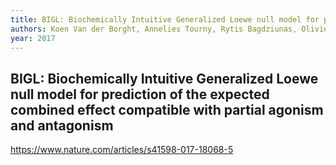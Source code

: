 ```yaml
---
title: BIGL: Biochemically Intuitive Generalized Loewe null model for prediction of the expected combined effect compatible with partial agonism and antagonism
authors: Koen Van der Borght, Annelies Tourny, Rytis Bagdziunas, Olivier Thas, Maxim Nazarov, Heather Turner, Bie Verbist, Hugo Ceulemans
year: 2017
---
```


## BIGL: Biochemically Intuitive Generalized Loewe null model for prediction of the expected combined effect compatible with partial agonism and antagonism

https://www.nature.com/articles/s41598-017-18068-5

